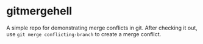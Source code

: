 gitmergehell
============

A simple repo for demonstrating merge conflicts in git. After checking it out, use `git merge conflicting-branch` to create a merge conflict.
